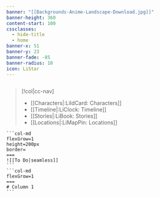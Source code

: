 ```yaml
---
banner: "[[Backgrounds-Anime-Landscape-Download.jpg]]"
banner-height: 360
content-start: 100
cssclasses:
  - hide-title
  - home
banner-x: 51
banner-y: 23
banner-fade: -85
banner-radius: 10
icon: LiStar
---
```

```search-bar

```

>[!col|cc-nav] 
>- [[Characters|:LiIdCard: Characters]]
>- [[Timeline|:LiClock: Timeline]]
>- [[Stories|:LiBook: Stories]]
>- [[Locations|:LiMapPin:  Locations]]

````col
```col-md
flexGrow=1
height=200px
border=
===
![[To Do|seamless]]
```
```col-md
flexGrow=1
===
# Column 1
```
````



